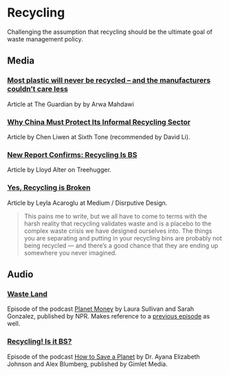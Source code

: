 # Recycling

Challenging the assumption that recycling should be the ultimate goal of waste management policy.

## Media

### [Most plastic will never be recycled – and the manufacturers couldn’t care less](https://www.theguardian.com/commentisfree/2020/sep/15/most-plastic-will-never-be-recycled-and-the-manufacturers-couldnt-care-less)
Article at The Guardian by by Arwa Mahdawi

### [Why China Must Protect Its Informal Recycling Sector](https://www.sixthtone.com/news/1004870/why-china-must-protect-its-informal-recycling-sector)

Article by Chen Liwen at Sixth Tone (recommended by David Li).

### [New Report Confirms: Recycling Is BS](https://www.treehugger.com/new-report-confirms-recycling-is-bs-5077719)

Article by Lloyd Alter on Treehugger.

### [Yes, Recycling is Broken](https://medium.com/disruptive-design/yes-recycling-is-broken-432c484d6539)

Article by Leyla Acaroglu at Medium / Disrputive Design.

> This pains me to write, but we all have to come to terms with the harsh reality that recycling validates waste and is a placebo to the complex waste crisis we have designed ourselves into. The things you are separating and putting in your recycling bins are probably not being recycled — and there’s a good chance that they are ending up somewhere you never imagined.

## Audio

### [Waste Land](https://www.npr.org/2020/09/11/912150085/waste-land)

Episode of the podcast [Planet Money](https://www.npr.org/podcasts/510289/planet-money) by Laura Sullivan and Sarah Gonzalez, published by NPR. Makes reference to a [previous episode](https://www.npr.org/2019/07/12/741283641/episode-926-so-should-we-recycle) as well.

### [Recycling! Is it BS?](https://gimletmedia.com/shows/howtosaveaplanet/brh3jeg/recycling-is-it-bs)

Episode of the podcast [How to Save a Planet](https://gimletmedia.com/shows/howtosaveaplanet/brh3jeg/recycling-is-it-bs) by Dr. Ayana Elizabeth Johnson and Alex Blumberg, published by Gimlet Media.
